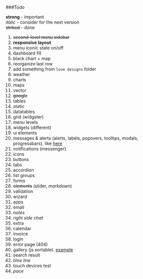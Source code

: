 ###Todo

**strong** - important  
*italic* - consider for the next version  
~~striked~~ - done

 1.  ~~second-level menu sidebar~~
 2.  **responsive layout**
 3.  menu iconic state on/off
 4.  dashboard fill
   1.  black chart + map
   2.  reorganize last row
   3.  add something from `love designs` folder
   4.  weather
 5.  charts
 6.  maps
   1.  vector
   2.  ~~google~~
 7.  tables  
   1.  static
   2.  datatables
 8.  grid (widgster)
 9.  menu levels
 10.  widgets (different)
 11.  ui elements
   1.  messages & alerts (alerts, labels, popovers, tooltips, modals, progressbars).         like [here](http://www.revox.io/webarchv2/messages_notifications.html)
   2.  notifications (messenger)
   3.  icons
   4.  buttons
   5.  tabs
   6.  accordion
   7.  list groups
 12.  forms
   1.  ~~elements~~ (slider, *markdown*)
   2.  validation
   3.  wizard
 13.  apps
   1.  email
   2.  *notes*
 14.  *right side chat*
 15.  extra
   1.  calendar
   2.  invoice
   3.  login
   4.  error page (404)
   5.  gallery (js sortable). [example](http://themes-lab.com/pixit/admin/gallery.html)
   6.  search result
   7.  *time line*
 16.  touch devices test
 17.  *pace*